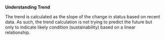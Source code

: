 **Understanding Trend**The trend is calculated as the slope of the change in status based on recent data. As such, the trend calculation is not trying to predict the future but only to indicate likely condition (sustainability) based on a linear relationship.